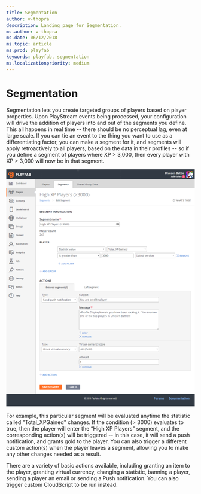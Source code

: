```yaml
---
title: Segmentation
author: v-thopra
description: Landing page for Segmentation.
ms.author: v-thopra
ms.date: 06/12/2018
ms.topic: article
ms.prod: playfab
keywords: playfab, segmentation
ms.localizationpriority: medium
---
```


# Segmentation

Segmentation lets you create targeted groups of players based on player properties. Upon PlayStream events being processed, your configuration will drive the addition of players into and out of the segments you define. This all happens in real time -- there should be no perceptual lag, even at large scale. If you can tie an event to the thing you want to use as a differentiating factor, you can make a segment for it, and segments will apply retroactively to all players, based on the data in their profiles -- so if you define a segment of players where XP > 3,000, then every player with XP > 3,000 will now be in that segment. 

![High XP Segment Definition](media/playstream-segment-highxp.png)

For example, this particular segment will be evaluated anytime the statistic called "Total_XPGained" changes. If the condition (> 3000) evaluates to true, then the player will enter the “High XP Players" segment, and the corresponding action(s) will be triggered -- in this case, it will send a push notification, and grants gold to the player. You can also trigger a different custom action(s) when the player leaves a segment, allowing you to make any other changes needed as a result.

There are a variety of basic actions available, including granting an item to the player, granting virtual currency, changing a statistic, banning a player, sending a player an email or sending a Push notification. You can also trigger custom CloudScript to be run instead.
